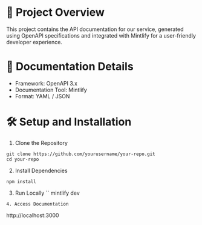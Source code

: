 # 🚀 Project Overview

This project contains the API documentation for our service, generated using OpenAPI specifications and integrated with Mintlify for a user-friendly developer experience.

# 📄 Documentation Details

- Framework: OpenAPI 3.x
- Documentation Tool: Mintlify
- Format: YAML / JSON

# 🛠️ Setup and Installation
1. Clone the Repository

```
git clone https://github.com/yourusername/your-repo.git
cd your-repo
```
2. Install Dependencies
```
npm install
```

3. Run Locally
``
mintlify dev
```
4. Access Documentation
```
http://localhost:3000
```